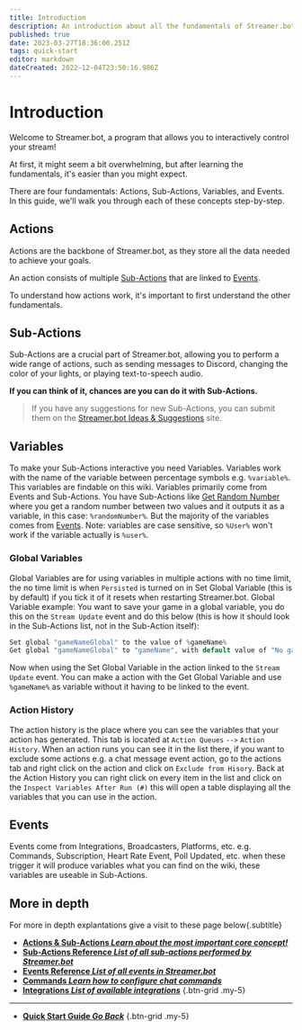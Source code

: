 ```yaml
---
title: Introduction
description: An introduction about all the fundamentals of Streamer.bot
published: true
date: 2023-03-27T18:36:00.251Z
tags: quick-start
editor: markdown
dateCreated: 2022-12-04T23:50:16.986Z
---
```


# Introduction
Welcome to Streamer.bot, a program that allows you to interactively control your stream!

At first, it might seem a bit overwhelming, but after learning the fundamentals, it's easier than you might expect.

There are four fundamentals: Actions, Sub-Actions, Variables, and Events. In this guide, we'll walk you through each of these concepts step-by-step.

## Actions
Actions are the backbone of Streamer.bot, as they store all the data needed to achieve your goals.

An action consists of multiple [Sub-Actions](#sub-actions) that are linked to [Events](#events).

To understand how actions work, it's important to first understand the other fundamentals.

## Sub-Actions
Sub-Actions are a crucial part of Streamer.bot, allowing you to perform a wide range of actions, such as sending messages to Discord, changing the color of your lights, or playing text-to-speech audio.

**If you can think of it, chances are you can do it with Sub-Actions.**

> If you have any suggestions for new Sub-Actions, you can submit them on the [Streamer.bot Ideas & Suggestions](https://ideas.streamer.bot) site.

## Variables
To make your Sub-Actions interactive you need Variables. Variables work with the name of the variable between percentage symbols e.g. `%variable%`. This variables are findable on this wiki. Variables primarily come from Events and Sub-Actions. You have Sub-Actions like [Get Random Number](/Sub-Actions/Get-Random-Number) where you get a random number between two values and it outputs it as a variable, in this case: `%randomNumber%`. But the majority of the variables comes from [Events](#events). Note: variables are case sensitive, so `%User%` won't work if the variable actually is `%user%`.

### Global Variables
Global Variables are for using variables in multiple actions with no time limit, the no time limit is when `Persisted` is turned on in Set Global Variable (this is by default) if you tick it of it resets when restarting Streamer.bot.
Global Variable example: You want to save your game in a global variable, you do this on the `Stream Update` event and do this below (this is how it should look in the Sub-Actions list, not in the Sub-Action itself):
```csharp
Set global "gameNameGlobal" to the value of %gameName%
Get global "gameNameGlobal" to "gameName", with default value of "No game available"
```
Now when using the Set Global Variable in the action linked to the `Stream Update` event. You can make a action with the Get Global Variable and use `%gameName%` as variable without it having to be linked to the event.

### Action History
The action history is the place where you can see the variables that your action has generated. This tab is located at `Action Queues` `-->` `Action History`. When an action runs you can see it in the list there, if you want to exclude some actions e.g. a chat message event action, go to the actions tab and right click on the action and click on `Exclude from Hisory`. Back at the Action History you can right click on every item in the list and click on the `Inspect Variables After Run (#)` this will open a table displaying all the variables that you can use in the action.

## Events
Events come from Integrations, Broadcasters, Platforms, etc. e.g. Commands, Subscription, Heart Rate Event, Poll Updated, etc. when these trigger it will produce variables what you can find on the wiki, these variables are useable in Sub-Actions.

## More in depth
For more in depth explantations give a visit to these page below{.subtitle}

- [<i class="mdi mdi-lightning-bolt primary--text"></i> **Actions &amp; Sub-Actions *Learn about the most important core concept!***](/Actions)
- [<i class="mdi mdi-lightning-bolt-outline primary--text"></i> **Sub-Actions Reference *List of all sub-actions performed by Streamer.bot***](/Sub-Actions)
- [<i class="mdi mdi-creation primary--text"></i> **Events Reference *List of all events in Streamer.bot***](/Events)
- [<i class="mdi mdi-comment primary--text"></i> **Commands *Learn how to configure chat commands***](/Commands)
- [<i class="mdi mdi-view-grid-plus primary--text"></i> **Integrations *List of available integrations***](/Integrations)
{.btn-grid .my-5}

---

- [<i class="mdi mdi-chevron-left"></i> **Quick Start Guide *Go Back***](/Quick-Start)
{.btn-grid .my-5}
